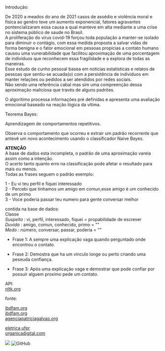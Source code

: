 

Introdução:

De 2020 a meados do ano de 2021 casos de assédio e violência moral e física ao genêro teve um aumento exponencial, fatores agravantes
pontencializaram essa causa a qual manteve em alta mediante a uma crise no sistema público de saude no Brasil.                         
A proliferação do virus covid-19 forçou toda população a manter-se isolado para diminuir o contágio, com essa medida
proposta a salvar vidas de forma benigna  e o fator emocional em pessoas propicias a contato humano causou uma vunerabilidade
que facilitou  aproximação de uma porcentagem de indivíduos que reconhecem essa fragilidade e a explora de todas as maneiras.     
Esse estudo de cunho pessoal basea em noticias estatisticas e relatos de pessoas que sentiu-se acuada(o) com a persistência
de individuos em manter relações ou pedidos a ser atendidos por redes sociais.    
Não sendo uma referência cabal mas sim uma compreenção dessa aproximação maliciosa que través de alguns padrões.

O algoritimo processa informações pré definidas e apresenta uma avaliação emocional baseado na reação lógica da vítima.

Teorema  Bayes:

Aprendizagem de comportamentos repetitivos.

Observa o comportamento que ocorreu e extrair um padrão recorrente que antevê um novo acontecimento usando o classificador Naive Bayes.

**ATENÇÃO**  
A base de dados esta incompleta, o padrão de uma aproximação vareia assim como a intenção.  
O acerto tanto quanto erro na classificação pode afetar o resultado para mais ou menos.  
Todas as frases seguem o padrão exemplo:

1 - Eu vi teu perfil e fiquei interessado   
2 - Percebi que tinhamos um amigo em comun,esse amigo é um conhecido de um primo  
3 - Voce poderia passar teu numero para gente conversar melhor

contida na base de dados:  
Classe   
_Suspeito_ : vi, perfil, interessado, fiquei = propabilidade de escrever  
_Duvida_   : amigo, comun, conhecido, primo  = ""  
_Medo_     : número, conversar, passar, poderia = ""

- Frase 1:
A sempre uma explicação vaga quando perguntado onde encontrou o contato.

- Frase 2:
Demostra que ha um vinculo longe ou perto criando uma peseuda confiança.

- Frase 3:
Após uma explicação vaga e demostrar que  pode confiar por possuir alguem proximo pede um contato.


API:  
[nltk.org](https://www.nltk.org/)




fonte:

[ibdfam.org](https://ibdfam.org.br/index.php/noticias/7853/Brasil+teve+648+casos+de+feminic%C3%ADdio+no+primeiro+semestre+de+2020#:~:text=Brasil%20teve%20648%20casos%20de%20feminic%C3%ADdio%20no%20primeiro%20semestre%20de%202020,-19%2F10%2F2020&text=Ao%20menos%20648%20mulheres%20foram,a%20junho%2C%20no%20ano%20passado)  
[ibdfam.org](https://ibdfam.org.br/index.php/noticias/7853/Brasil+teve+648+casos+de+feminic%C3%ADdio+no+primeiro+semestre+de+2020#:~:text=Brasil%20teve%20648%20casos%20de%20feminic%C3%ADdio%20no%20primeiro%20semestre%20de%202020,-19%2F10%2F2020&text=Ao%20menos%20648%20mulheres%20foram,a%20junho%2C%20no%20ano%20passado)  
[agenciapatriciagalvao.org](https://dossies.agenciapatriciagalvao.org.br/dados-e-fontes/fontes/)  


  
[eletrica ufpr](http://www.eletrica.ufpr.br/ufpr2/professor/36/TE808/5-NaiveBayes-AM.pdf)   
[organicadigital.com](https://www.organicadigital.com/blog/algoritmo-de-classificacao-naive-bayes/)

  


 

![](https://img.shields.io/badge/Code-v3.9.5-informational?style=flat&logo=python&logoColor=white&color=blue) ![GitHub](https://img.shields.io/badge/licence-MIT-GREE) 

